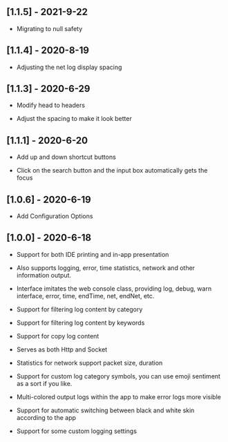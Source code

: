 ## [1.1.5] - 2021-9-22

- Migrating to null safety

## [1.1.4] - 2020-8-19

-   Adjusting the net log display spacing

## [1.1.3] - 2020-6-29

-   Modify head to headers

-   Adjust the spacing to make it look better

## [1.1.1] - 2020-6-20

-   Add up and down shortcut buttons

-   Click on the search button and the input box automatically gets the focus

## [1.0.6] - 2020-6-19

-   Add Configuration Options

## [1.0.0] - 2020-6-18

-   Support for both IDE printing and in-app presentation

-   Also supports logging, error, time statistics, network and other information output.

-   Interface imitates the web console class, providing log, debug, warn interface, error, time, endTime, net, endNet, etc.

-   Support for filtering log content by category

-   Support for filtering log content by keywords

-   Support for copy log content

-   Serves as both Http and Socket

-   Statistics for network support packet size, duration

-   Support for custom log category symbols, you can use emoji sentiment as a sort if you like.

-   Multi-colored output logs within the app to make error logs more visible

-   Support for automatic switching between black and white skin according to the app

-   Support for some custom logging settings
